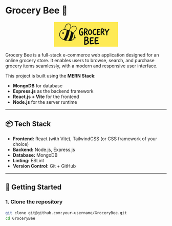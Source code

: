 # Grocery Bee 🛒

<p align="center">
  <img src="client/public/logo.svg" alt="Grocery Bee Logo" width="200"/>
</p>

Grocery Bee is a full-stack e-commerce web application designed for an online grocery store. It enables users to browse, search, and purchase grocery items seamlessly, with a modern and responsive user interface.

This project is built using the **MERN Stack**:

- **MongoDB** for database
- **Express.js** as the backend framework
- **React.js + Vite** for the frontend
- **Node.js** for the server runtime

---

## 📦 Tech Stack

- **Frontend:** React (with Vite), TailwindCSS (or CSS framework of your choice)
- **Backend:** Node.js, Express.js
- **Database:** MongoDB
- **Linting:** ESLint
- **Version Control:** Git + GitHub

---

## 🚀 Getting Started

### 1. Clone the repository

```bash
git clone git@github.com:your-username/GroceryBee.git
cd GroceryBee
```
